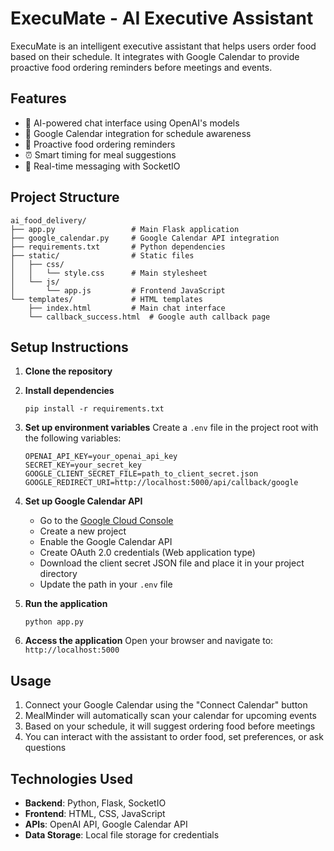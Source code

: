 # ExecuMate - AI Executive Assistant

ExecuMate is an intelligent executive assistant that helps users order food based on their schedule. It integrates with Google Calendar to provide proactive food ordering reminders before meetings and events.

## Features

- 🤖 AI-powered chat interface using OpenAI's models
- 📅 Google Calendar integration for schedule awareness
- 🍔 Proactive food ordering reminders
- ⏰ Smart timing for meal suggestions
- 💬 Real-time messaging with SocketIO

## Project Structure

```
ai_food_delivery/
├── app.py                 # Main Flask application
├── google_calendar.py     # Google Calendar API integration
├── requirements.txt       # Python dependencies
├── static/                # Static files
│   ├── css/
│   │   └── style.css      # Main stylesheet
│   └── js/
│       └── app.js         # Frontend JavaScript
└── templates/             # HTML templates
    ├── index.html         # Main chat interface
    └── callback_success.html  # Google auth callback page
```

## Setup Instructions

1. **Clone the repository**

2. **Install dependencies**
   ```
   pip install -r requirements.txt
   ```

3. **Set up environment variables**
   Create a `.env` file in the project root with the following variables:
   ```
   OPENAI_API_KEY=your_openai_api_key
   SECRET_KEY=your_secret_key
   GOOGLE_CLIENT_SECRET_FILE=path_to_client_secret.json
   GOOGLE_REDIRECT_URI=http://localhost:5000/api/callback/google
   ```

4. **Set up Google Calendar API**
   - Go to the [Google Cloud Console](https://console.cloud.google.com/)
   - Create a new project
   - Enable the Google Calendar API
   - Create OAuth 2.0 credentials (Web application type)
   - Download the client secret JSON file and place it in your project directory
   - Update the path in your `.env` file

5. **Run the application**
   ```
   python app.py
   ```

6. **Access the application**
   Open your browser and navigate to: `http://localhost:5000`

## Usage

1. Connect your Google Calendar using the "Connect Calendar" button
2. MealMinder will automatically scan your calendar for upcoming events
3. Based on your schedule, it will suggest ordering food before meetings
4. You can interact with the assistant to order food, set preferences, or ask questions

## Technologies Used

- **Backend**: Python, Flask, SocketIO
- **Frontend**: HTML, CSS, JavaScript
- **APIs**: OpenAI API, Google Calendar API
- **Data Storage**: Local file storage for credentials
